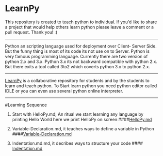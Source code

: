 # LearnPy
This repository is created to teach python to individual. If you'd like to share a project that would help others learn python please leave a comment or a pull request. Thank you! :)
________________________________________________________________________________________________________________________________
Python an scripting language used for deployment over Client- Server Side. But the funny thing is most of its code its not use on to Server. Python is very famous programming language. Currently there are two version of python 2.x and 3.x.
Python 3.x its not backward compatible with python 2.x.
But there exits a tool called 3to2 which coverts python 3.x to python 2.x.
_________________________________________________________________________________________________________________________
<a href="https://github.com/BhaveshSGupta/LearnPy/">LearnPy</a> is a collaborative repository for students and by the students to learn and teach python.
To Start learn python you need python editor called IDLE or you can even use several python online interpreter.

----

#Learning Sequence
1) Start with HelloPy.md, An ritual we start learning any language by printing Hello World here we print HelloPy on screen
####<a href="https://github.com/BhaveshSGupta/LearnPy/blob/master/HelloPy.md">HelloPy.md</a>

2) Variable-Declaration.md, it teaches ways to define a variable in Python
####<a href="https://github.com/BhaveshSGupta/LearnPy/blob/master/Variable-Declaration.md">Variable-Declaration.md</a>

3) Indentation.md.md, it decribes ways to structure your code
####<a href="https://github.com/BhaveshSGupta/LearnPy/blob/master/ Indentation.md.md"> Indentation.md</a>
